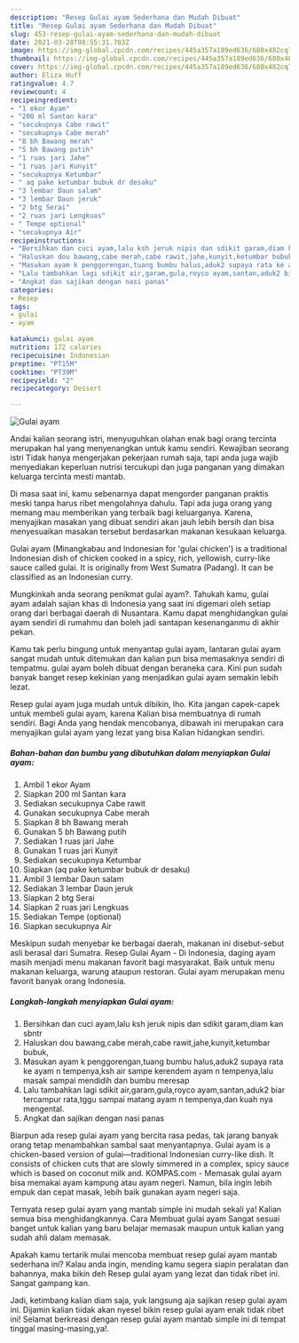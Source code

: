 ```yaml
---
description: "Resep Gulai ayam Sederhana dan Mudah Dibuat"
title: "Resep Gulai ayam Sederhana dan Mudah Dibuat"
slug: 453-resep-gulai-ayam-sederhana-dan-mudah-dibuat
date: 2021-03-28T08:55:31.703Z
image: https://img-global.cpcdn.com/recipes/445a357a189ed636/680x482cq70/gulai-ayam-foto-resep-utama.jpg
thumbnail: https://img-global.cpcdn.com/recipes/445a357a189ed636/680x482cq70/gulai-ayam-foto-resep-utama.jpg
cover: https://img-global.cpcdn.com/recipes/445a357a189ed636/680x482cq70/gulai-ayam-foto-resep-utama.jpg
author: Eliza Huff
ratingvalue: 4.7
reviewcount: 4
recipeingredient:
- "1 ekor Ayam"
- "200 ml Santan kara"
- "secukupnya Cabe rawit"
- "secukupnya Cabe merah"
- "8 bh Bawang merah"
- "5 bh Bawang putih"
- "1 ruas jari Jahe"
- "1 ruas jari Kunyit"
- "secukupnya Ketumbar"
- " aq pake ketumbar bubuk dr desaku"
- "3 lembar Daun salam"
- "3 lembar Daun jeruk"
- "2 btg Serai"
- "2 ruas jari Lengkuas"
- " Tempe optional"
- "secukupnya Air"
recipeinstructions:
- "Bersihkan dan cuci ayam,lalu ksh jeruk nipis dan sdikit garam,diam kan sbntr"
- "Haluskan dou bawang,cabe merah,cabe rawit,jahe,kunyit,ketumbar bubuk,"
- "Masukan ayam k penggorengan,tuang bumbu halus,aduk2 supaya rata ke ayam n tempenya,ksh air sampe kerendem ayam n tempenya,lalu masak sampai mendidih dan bumbu meresap"
- "Lalu tambahkan lagi sdikit air,garam,gula,royco ayam,santan,aduk2 biar tercampur rata,tggu sampai matang ayam n tempenya,dan kuah nya mengental."
- "Angkat dan sajikan dengan nasi panas"
categories:
- Resep
tags:
- gulai
- ayam

katakunci: gulai ayam 
nutrition: 172 calories
recipecuisine: Indonesian
preptime: "PT15M"
cooktime: "PT39M"
recipeyield: "2"
recipecategory: Dessert

---
```



![Gulai ayam](https://img-global.cpcdn.com/recipes/445a357a189ed636/680x482cq70/gulai-ayam-foto-resep-utama.jpg)

Andai kalian seorang istri, menyuguhkan olahan enak bagi orang tercinta merupakan hal yang menyenangkan untuk kamu sendiri. Kewajiban seorang istri Tidak hanya mengerjakan pekerjaan rumah saja, tapi anda juga wajib menyediakan keperluan nutrisi tercukupi dan juga panganan yang dimakan keluarga tercinta mesti mantab.

Di masa  saat ini, kamu sebenarnya dapat mengorder panganan praktis meski tanpa harus ribet mengolahnya dahulu. Tapi ada juga orang yang memang mau memberikan yang terbaik bagi keluarganya. Karena, menyajikan masakan yang dibuat sendiri akan jauh lebih bersih dan bisa menyesuaikan masakan tersebut berdasarkan makanan kesukaan keluarga. 

Gulai ayam (Minangkabau and Indonesian for &#39;gulai chicken&#39;) is a traditional Indonesian dish of chicken cooked in a spicy, rich, yellowish, curry-like sauce called gulai. It is originally from West Sumatra (Padang). It can be classified as an Indonesian curry.

Mungkinkah anda seorang penikmat gulai ayam?. Tahukah kamu, gulai ayam adalah sajian khas di Indonesia yang saat ini digemari oleh setiap orang dari berbagai daerah di Nusantara. Kamu dapat menghidangkan gulai ayam sendiri di rumahmu dan boleh jadi santapan kesenanganmu di akhir pekan.

Kamu tak perlu bingung untuk menyantap gulai ayam, lantaran gulai ayam sangat mudah untuk ditemukan dan kalian pun bisa memasaknya sendiri di tempatmu. gulai ayam boleh dibuat dengan beraneka cara. Kini pun sudah banyak banget resep kekinian yang menjadikan gulai ayam semakin lebih lezat.

Resep gulai ayam juga mudah untuk dibikin, lho. Kita jangan capek-capek untuk membeli gulai ayam, karena Kalian bisa membuatnya di rumah sendiri. Bagi Anda yang hendak mencobanya, dibawah ini merupakan cara menyajikan gulai ayam yang lezat yang bisa Kalian hidangkan sendiri.

<!--inarticleads1-->

##### Bahan-bahan dan bumbu yang dibutuhkan dalam menyiapkan Gulai ayam:

1. Ambil 1 ekor Ayam
1. Siapkan 200 ml Santan kara
1. Sediakan secukupnya Cabe rawit
1. Gunakan secukupnya Cabe merah
1. Siapkan 8 bh Bawang merah
1. Gunakan 5 bh Bawang putih
1. Sediakan 1 ruas jari Jahe
1. Gunakan 1 ruas jari Kunyit
1. Sediakan secukupnya Ketumbar
1. Siapkan  (aq pake ketumbar bubuk dr desaku)
1. Ambil 3 lembar Daun salam
1. Sediakan 3 lembar Daun jeruk
1. Siapkan 2 btg Serai
1. Siapkan 2 ruas jari Lengkuas
1. Sediakan  Tempe (optional)
1. Siapkan secukupnya Air


Meskipun sudah menyebar ke berbagai daerah, makanan ini disebut-sebut asli berasal dari Sumatra. Resep Gulai Ayam - Di Indonesia, daging ayam masih menjadi menu makanan favorit bagi masyarakat. Baik untuk menu makanan keluarga, warung ataupun restoran. Gulai ayam merupakan menu favorit banyak orang Indonesia. 

<!--inarticleads2-->

##### Langkah-langkah menyiapkan Gulai ayam:

1. Bersihkan dan cuci ayam,lalu ksh jeruk nipis dan sdikit garam,diam kan sbntr
1. Haluskan dou bawang,cabe merah,cabe rawit,jahe,kunyit,ketumbar bubuk,
1. Masukan ayam k penggorengan,tuang bumbu halus,aduk2 supaya rata ke ayam n tempenya,ksh air sampe kerendem ayam n tempenya,lalu masak sampai mendidih dan bumbu meresap
1. Lalu tambahkan lagi sdikit air,garam,gula,royco ayam,santan,aduk2 biar tercampur rata,tggu sampai matang ayam n tempenya,dan kuah nya mengental.
1. Angkat dan sajikan dengan nasi panas


Biarpun ada resep gulai ayam yang bercita rasa pedas, tak jarang banyak orang tetap menambahkan sambal saat menyantapnya. Gulai ayam is a chicken-based version of gulai—traditional Indonesian curry-like dish. It consists of chicken cuts that are slowly simmered in a complex, spicy sauce which is based on coconut milk and. KOMPAS.com - Memasak gulai ayam bisa memakai ayam kampung atau ayam negeri. Namun, bila ingin lebih empuk dan cepat masak, lebih baik gunakan ayam negeri saja. 

Ternyata resep gulai ayam yang mantab simple ini mudah sekali ya! Kalian semua bisa menghidangkannya. Cara Membuat gulai ayam Sangat sesuai banget untuk kalian yang baru belajar memasak maupun untuk kalian yang sudah ahli dalam memasak.

Apakah kamu tertarik mulai mencoba membuat resep gulai ayam mantab sederhana ini? Kalau anda ingin, mending kamu segera siapin peralatan dan bahannya, maka bikin deh Resep gulai ayam yang lezat dan tidak ribet ini. Sangat gampang kan. 

Jadi, ketimbang kalian diam saja, yuk langsung aja sajikan resep gulai ayam ini. Dijamin kalian tiidak akan nyesel bikin resep gulai ayam enak tidak ribet ini! Selamat berkreasi dengan resep gulai ayam mantab simple ini di tempat tinggal masing-masing,ya!.

